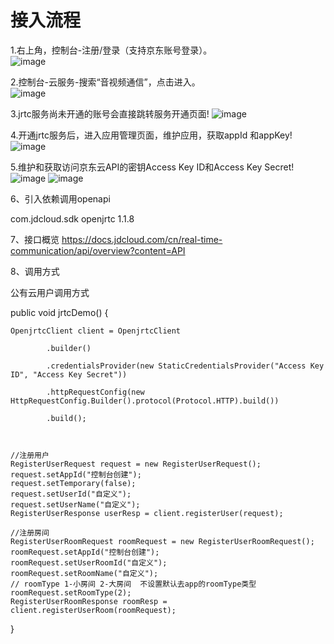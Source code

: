 # 接入流程

1.右上角，控制台-注册/登录（支持京东账号登录）。  
![image](https://github.com/jdcloudcom/cn/blob/cn-Real-Time-Communication/image/Real-Time-Communicat/%E5%BC%80%E9%80%9A%E6%9C%8D%E5%8A%A1-1.png)

2.控制台-云服务-搜索“音视频通信”，点击进入。    
![image](https://github.com/jdcloudcom/cn/blob/cn-Real-Time-Communication/image/Real-Time-Communicat/%E5%BC%80%E9%80%9A%E6%9C%8D%E5%8A%A1-2.png)

3.jrtc服务尚未开通的账号会直接跳转服务开通页面!
![image](https://github.com/jdcloudcom/cn/blob/cn-Real-Time-Communication/image/Real-Time-Communicat/%E5%BC%80%E9%80%9A%E6%9C%8D%E5%8A%A1-3.png)
 
4.开通jrtc服务后，进入应用管理页面，维护应用，获取appId 和appKey!
![image](https://github.com/jdcloudcom/cn/blob/cn-Real-Time-Communication/image/Real-Time-Communicat/%E5%BA%94%E7%94%A8%E7%AE%A1%E7%90%86-1.png)

5.维护和获取访问京东云API的密钥Access Key ID和Access Key Secret!
![image](https://github.com/jdcloudcom/cn/blob/cn-Real-Time-Communication/image/Real-Time-Communicat/%E7%A7%98%E9%92%A5%20APP%20Key.png)
![image](https://github.com/jdcloudcom/cn/blob/cn-Real-Time-Communication/image/Real-Time-Communicat/Key.png)

6、引入依赖调用openapi
<!-- https://mvnrepository.com/artifact/com.jdcloud.sdk/openjrtc -->
<dependency>
    <groupId>com.jdcloud.sdk</groupId>
    <artifactId>openjrtc</artifactId>
    <version>1.1.8</version>
</dependency>

7、接口概览
https://docs.jdcloud.com/cn/real-time-communication/api/overview?content=API

8、调用方式

公有云用户调用方式 
 
 public void jrtcDemo() {
    
    OpenjrtcClient client = OpenjrtcClient
            
            .builder()
            
            .credentialsProvider(new StaticCredentialsProvider("Access Key ID", "Access Key Secret"))
            
            .httpRequestConfig(new HttpRequestConfig.Builder().protocol(Protocol.HTTP).build())
            
            .build();
 
 
 
    //注册用户
    RegisterUserRequest request = new RegisterUserRequest();
    request.setAppId("控制台创建");
    request.setTemporary(false);
    request.setUserId("自定义");
    request.setUserName("自定义");
    RegisterUserResponse userResp = client.registerUser(request);
 
    //注册房间
    RegisterUserRoomRequest roomRequest = new RegisterUserRoomRequest();
    roomRequest.setAppId("控制台创建");
    roomRequest.setUserRoomId("自定义");
    roomRequest.setRoomName("自定义");
    // roomType 1-小房间 2-大房间  不设置默认去app的roomType类型
    roomRequest.setRoomType(2);
    RegisterUserRoomResponse roomResp = client.registerUserRoom(roomRequest);
 }

